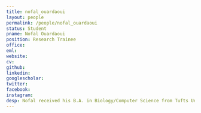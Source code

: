 ```yaml
---
title: nofal_ouardaoui
layout: people
permalink: /people/nofal_ouardaoui
status: Student
pname: Nofal Ouardaoui
position: Research Trainee
office:
eml:
website:
cv:
github:
linkedin:
googlescholar:
twitter:
facebook:
instagram:
desp: Nofal received his B.A. in Biology/Computer Science from Tufts University. He is working with the Liu Lab to develop a computational pipeline which is a tool that analyzes gene signatures associated with tumor immune responses to therapies.
---
```

